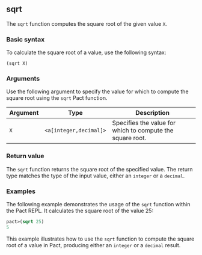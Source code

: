 ## sqrt
The `sqrt` function computes the square root of the given value `X`.

### Basic syntax

To calculate the square root of a value, use the following syntax:

`(sqrt X)`

### Arguments

Use the following argument to specify the value for which to compute the square root using the `sqrt` Pact function.

| Argument | Type | Description |
| --- | --- | --- |
| `X` | `<a[integer,decimal]>` | Specifies the value for which to compute the square root. |

### Return value

The `sqrt` function returns the square root of the specified value. The return type matches the type of the input value, either an `integer` or a `decimal`.

### Examples

The following example demonstrates the usage of the `sqrt` function within the Pact REPL. It calculates the square root of the value 25:

```lisp
pact>(sqrt 25)
5
```

This example illustrates how to use the `sqrt` function to compute the square root of a value in Pact, producing either an `integer` or a `decimal` result.
